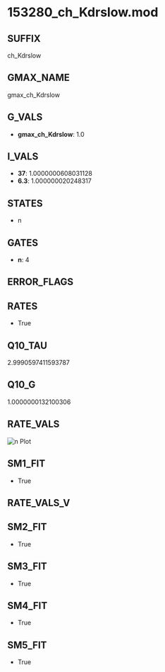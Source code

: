 # 153280_ch_Kdrslow.mod

## SUFFIX

ch_Kdrslow

## GMAX_NAME

gmax_ch_Kdrslow

## G_VALS

- **gmax_ch_Kdrslow**: 1.0

## I_VALS

- **37**: 1.0000000608031128
- **6.3**: 1.000000020248317

## STATES

- n

## GATES

- **n**: 4

## ERROR_FLAGS


## RATES

- True

## Q10_TAU

2.9990597411593787

## Q10_G

1.0000000132100306

## RATE_VALS

![n Plot](/Users/pbozelos/Dropbox/icg-Chai-Panos/supermodels/output_markdown_files/K/153280_ch_Kdrslow.mod/images/n.png)

## SM1_FIT

- True

## RATE_VALS_V

## SM2_FIT

- True

## SM3_FIT

- True

## SM4_FIT

- True

## SM5_FIT

- True

